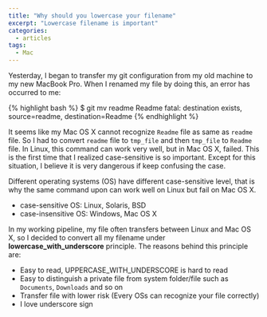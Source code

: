 ```yaml
---
title: "Why should you lowercase your filename"
excerpt: "Lowercase filename is important"
categories:
  - articles
tags:
  - Mac
---
```


Yesterday, I began to transfer my git configuration from my old machine to my new MacBook Pro. When I renamed my file by doing this, an error has occurred to me:

{% highlight bash %}
$ git mv readme Readme
fatal: destination exists, source=readme, destination=Readme
{% endhighlight %}


It seems like my Mac OS X cannot recognize `Readme` file as same as `readme` file. So I had to convert `readme` file to `tmp_file` and then `tmp_file` to `Readme` file. In Linux, this command can work very well, but in Mac OS X, failed. This is the first time that I realized case-sensitive is so important. Except for this situation, I believe it is very dangerous if keep confusing the case.

Different operating systems (OS) have different case-sensitive level, that is why the same command upon can work well on Linux but fail on Mac OS X.

* case-sensitive OS: Linux, Solaris, BSD 
* case-insensitive OS: Windows, Mac OS X

In my working pipeline, my file often transfers between Linux and Mac OS X, so I decided to convert all my filename under **lowercase_with_underscore** principle. The reasons behind this principle are:

* Easy to read, UPPERCASE_WITH_UNDERSCORE is hard to read 
* Easy to distinguish a private file from system folder/file such as `Documents`, `Downloads` and so on
* Transfer file with lower risk (Every OSs can recognize your file correctly)
* I love underscore sign


